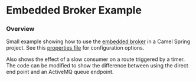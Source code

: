 Embedded Broker Example
=======================

### Overview
Small example showing how to use the [embedded broker](https://github.com/rpmiskin/embedded-broker) in a Camel Spring
project.  See this [properties file](https://github.com/rpmiskin/embedded-broker-example/blob/master/src/main/resources/META-INF/spring/internal-broker.properties)
for configuration options.

Also shows the effect of a slow consumer on a route triggered by a timer. The code can be modified to show the difference
between using the direct end point and an ActiveMQ queue endpoint.

